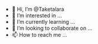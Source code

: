 - 👋 Hi, I’m @Taketalara
- 👀 I’m interested in ...
- 🌱 I’m currently learning ...
- 💞️ I’m looking to collaborate on ...
- 📫 How to reach me ...

<!---
Taketalara/Taketalara is a ✨ special ✨ repository because its `README.md` (this file) appears on your GitHub profile.
You can click the Preview link to take a look at your changes.
--->
